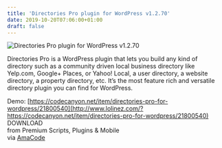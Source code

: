 ```yaml
---
title: 'Directories Pro plugin for WordPress v1.2.70'
date: 2019-10-20T07:06:00+01:00
draft: false
---
```


![Directories Pro plugin for WordPress v1.2.70](http://www.codelist.cc/uploads/posts/2018-07/1532239718_directories-pro-plugin-for-wordpress.png "Directories Pro plugin for WordPress v1.2.70")  
  
Directories Pro is a WordPress plugin that lets you build any kind of directory such as a community driven local business directory like Yelp.com, Google+ Places, or Yahoo! Local, a user directory, a website directory, a property directory, etc. It’s the most feature rich and versatile directory plugin you can find for WordPress.  
  
Demo: [https://codecanyon.net/item/directories-pro-for-wordpress/21800540](http://www.lolinez.com/?https://codecanyon.net/item/directories-pro-for-wordpress/21800540)  
DOWNLOAD  
from Premium Scripts, Plugins & Mobile  
via [AmaCode](https://amazcode.ooo)